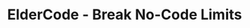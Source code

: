 ---
title: "ElderCode - Break No-Code Limits"
description: "Our team of senior engineers transforms no-code prototypes to quality services"
---